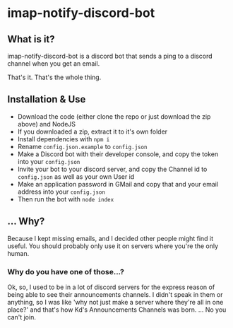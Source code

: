 # imap-notify-discord-bot

## What is it?

imap-notify-discord-bot is a discord bot that sends a ping to a discord channel when you get an email.

That's it. That's the whole thing.

## Installation & Use
 
 * Download the code (either clone the repo or just download the zip above) and NodeJS
 * If you downloaded a zip, extract it to it's own folder
 * Install dependencies with `npm i`
 * Rename `config.json.example` to `config.json`
 * Make a Discord bot with their developer console, and copy the token into your `config.json`
 * Invite your bot to your discord server, and copy the Channel id to `config.json` as well as your own User id
 * Make an application password in GMail and copy that and your email address into your `config.json`
 * Then run the bot with `node index`

## ... Why?

Because I kept missing emails, and I decided other people might find it useful. You should probably only use it on servers where you're the only human.

### Why do you have one of those...?

Ok, so, I used to be in a lot of discord servers for the express reason of being able to see their announcements channels. I didn't speak in them or anything, so I was like 'why not just make a server where they're all in one place?' and that's how Kd's Announcements Channels was born. ... No you can't join.
